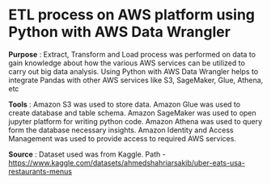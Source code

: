 # ETL process on AWS platform using Python with AWS Data Wrangler

**Purpose** : Extract, Transform and Load process was performed on data to gain knowledge about how the various AWS services can be utilized to carry out big data analysis. Using Python with AWS Data Wrangler helps to integrate Pandas with other AWS services like S3, SageMaker, Glue, Athena, etc <br>

**Tools** : Amazon S3 was used to store data. Amazon Glue was used to create database and table schema. Amazon SageMaker was used to open jupyter platform for writing python code. Amazon Athena was used to query form the database necessary insights. Amazon Identity and Access Management was used to provide access to required AWS services. <br>

**Source** : Dataset used was from Kaggle. Path - https://www.kaggle.com/datasets/ahmedshahriarsakib/uber-eats-usa-restaurants-menus

